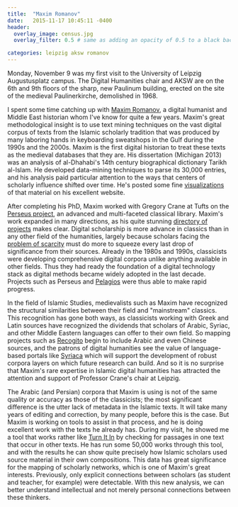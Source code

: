 ```yaml
---
title:  "Maxim Romanov"
date:   2015-11-17 10:45:11 -0400
header:
  overlay_image: census.jpg
  overlay_filter: 0.5 # same as adding an opacity of 0.5 to a black background

categories: leipzig aksw romanov
---
```

Monday, November 9 was my first visit to the University of Leipzig Augustusplatz campus. The Digital Humanities chair and AKSW are on the 6th and 9th floors of the sharp, new Paulinum building, erected on the site of the medieval Paulinerkirche, demolished in 1968.

I spent some time catching up with [Maxim Romanov](https://uni-leipzig.academia.edu/MaximRomanov), a digital humanist and Middle East historian whom I've know for quite a few years. Maxim's great methodological insight is to use text mining techniques on the vast digital corpus of texts from the Islamic scholarly tradition that was produced by many laboring hands in keyboarding sweatshops in the Gulf during the 1990s and the 2000s. Maxim is the first digital historian to treat these texts as the medieval databases that they are. His dissertation (Michigan 2013) was an analysis of al-Dhahabi's 14th century biographical dictionary Tarikh al-Islam. He developed data-mining techniques to parse its 30,000 entries, and his analysis paid particular attention to the ways that centers of scholarly influence shifted over time. He's posted some fine [visualizations](http://maximromanov.github.io/2014/08-23.html) of that material on his excellent website.

After completing his PhD, Maxim worked with Gregory Crane at Tufts on the [Perseus project](http://www.perseus.tufts.edu/hopper/#), an advanced and multi-faceted classical library. Maxim's work expanded in many directions, as his quite stunning [directory of projects](http://maximromanov.github.io/projects/) makes clear. Digital scholarship is more advance in classics than in any other field of the humanities, largely because scholars facing the [problem of scarcity](https://www.google.de/url?sa=t&rct=j&q=&esrc=s&source=web&cd=3&cad=rja&uact=8&ved=0CCYQFjACahUKEwjmo4uElpfJAhVCHg8KHRB3Bgo&url=https%3A%2F%2Fchnm.gmu.edu%2Fdigitalhistory%2Flinks%2Fpdf%2Fintroduction%2F0.6b.pdf&usg=AFQjCNF3x4zPQdg68JL0V0yZVRIJKCackg&bvm=bv.107467506,d.ZWU) must do more to squeeze every last drop of significance from their sources. Already in the 1980s and 1990s, classicists were developing comprehensive digital corpora unlike anything available in other fields. Thus they had ready the foundation of a digital technology stack as digital methods became widely adopted in the last decade. Projects such as Perseus and [Pelagios](http://pelagios-project.blogspot.de/) were thus able to make rapid progress.

In the field of Islamic Studies, medievalists such as Maxim have recognized the structural similarities between their field and "mainstream" classics. This recognition has gone both ways, as classicists working with Greek and Latin sources have recognized the dividends that scholars of Arabic, Syriac, and other Middle Eastern languages can offer to their own field. So mapping projects such as [Recogito](http://pelagios.org/recogito/?collection=early+islamic) begin to include Arabic and even Chinese sources, and the patrons of digital humanities see the value of language-based portals like [Syriaca](http://syriaca.org/) which will support the development of robust corpora layers on which future research can build. And so it is no surprise that Maxim's rare expertise in Islamic digital humanities has attracted the attention and support of Professor Crane's chair at Leipzig.

The Arabic (and Persian) corpora that Maxim is using is not of the same quality or accuracy as those of the classicists; the most significant difference is the utter lack of metadata in the Islamic texts. It will take many years of editing and correction, by many people, before this is the case. But Maxim is working on tools to assist in that process, and he is doing excellent work with the texts he already has. During my visit, he showed me a tool that works rather like [Turn It In](http://turnitin.com/) by checking for passages in one text that occur in other texts. He has run some 50,000 works through this tool, and with the results he can show quite precisely how Islamic scholars used source material in their own compositions. This data has great significance for the mapping of scholarly networks, which is one of Maxim's great interests. Previously, only explicit connections between scholars (as student and teacher, for example) were detectable. With this new analysis, we can better understand intellectual and not merely personal connections between these thinkers.